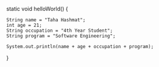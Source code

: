 static void helloWorld() {
  
    String name = "Taha Hashmat";
    int age = 21;
    String occupation = "4th Year Student";
    String program = "Software Engineering";
    
    System.out.println(name + age + occupation + program);
    
  }

